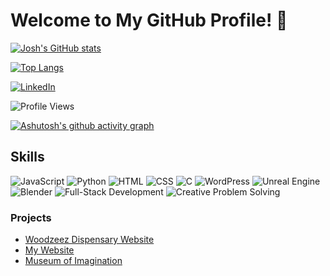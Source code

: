 # Welcome to My GitHub Profile! 👋

[![Josh's GitHub stats](https://github-readme-stats.vercel.app/api?username=JD037)](https://github.com/JD037/github-readme-stats)

[![Top Langs](https://github-readme-stats.vercel.app/api/top-langs/?username=JD037)](https://github.com/JD037/github-readme-stats)

[![LinkedIn](https://img.shields.io/badge/LinkedIn-0077B5?style=for-the-badge&logo=linkedin&logoColor=white)](https://linkedin.com/in/joshua-davis-c20/)

![Profile Views](https://komarev.com/ghpvc/?username=JD037)

[![Ashutosh's github activity graph](https://activity-graph.herokuapp.com/graph?username=JD037&theme=dracula)](https://github.com/JD037/github-readme-activity-graph)

## Skills

![JavaScript](https://img.shields.io/badge/JavaScript-F7DF1E?style=for-the-badge&logo=javascript&logoColor=black)
![Python](https://img.shields.io/badge/Python-3776AB?style=for-the-badge&logo=python&logoColor=white)
![HTML](https://img.shields.io/badge/HTML-E34F26?style=for-the-badge&logo=html5&logoColor=white)
![CSS](https://img.shields.io/badge/CSS-1572B6?style=for-the-badge&logo=css3&logoColor=white)
![C](https://img.shields.io/badge/C-00599C?style=for-the-badge&logo=c&logoColor=white)
![WordPress](https://img.shields.io/badge/WordPress-21759B?style=for-the-badge&logo=wordpress&logoColor=white)
![Unreal Engine](https://img.shields.io/badge/Unreal_Engine-313131?style=for-the-badge&logo=unreal-engine&logoColor=white)
![Blender](https://img.shields.io/badge/Blender-F5792A?style=for-the-badge&logo=blender&logoColor=white)
![Full-Stack Development](https://img.shields.io/badge/Full--Stack_Development-4285F4?style=for-the-badge&logo=google-cloud&logoColor=white)
![Creative Problem Solving](https://img.shields.io/badge/Creative_Problem_Solving-FF5722?style=for-the-badge&logo=creative-commons&logoColor=white)

### Projects

- [Woodzeez Dispensary Website](https://github.com/JD037/woodzeez_dispo)
- [My Website](https://github.com/JD037/personal_website)
- [Museum of Imagination](https://github.com/JD037/museum-of-imagination)
